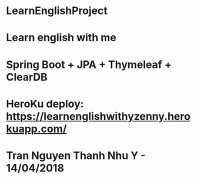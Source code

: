 # LearnEnglishProject
# Learn english with me
# Spring Boot + JPA + Thymeleaf + ClearDB
# HeroKu deploy: https://learnenglishwithyzenny.herokuapp.com/
# Tran Nguyen Thanh Nhu Y - 14/04/2018
